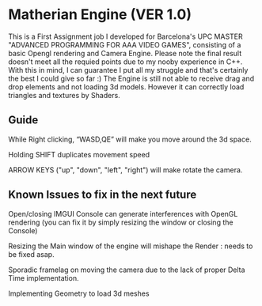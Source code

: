 # Matherian Engine (VER 1.0)

This is a First Assignment job I developed for Barcelona's UPC MASTER "ADVANCED PROGRAMMING FOR AAA VIDEO GAMES", consisting of a basic Opengl rendering and Camera Engine.
Please note the final result doesn't meet all the requied points due to my nooby experience in C++. With this in mind, I can guarantee I put all my struggle and that's certainly the best I could give so far :)
The Engine is still not able to receive drag and drop elements and not loading 3d models. However it can correctly load triangles and textures by Shaders.

## Guide

 While Right clicking, “WASD,QE” will make you move around the 3d space.
 
 Holding SHIFT duplicates movement speed
 
 ARROW KEYS ("up", "down", "left", "right") will make rotate the camera.

## Known Issues to fix in the next future

 Open/closing IMGUI Console can generate interferences with OpenGL rendering (you can fix it by simply resizing the window or closing the Console)
 
 Resizing the Main window of the engine will mishape the Render : needs to be fixed asap.

 Sporadic framelag on moving the camera due to the lack of proper Delta Time implementation.
 
 Implementing Geometry to load 3d meshes  

